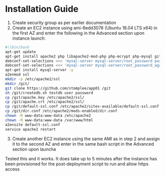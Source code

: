 # Installation Guide

1. Create security group as per earlier documentation
2. Create an EC2 instance using ami-6edd3078 (Ubuntu 16.04 LTS x64) in the first AZ and enter the following in the Advanced section upon instance launch:

```bash
#!/bin/bash
apt-get update
apt-get install apache2 php libapache2-mod-php php-mcrypt php-mysql git -y
debconf-set-selections <<< 'mysql-server mysql-server/root_password password password'
debconf-set-selections <<< 'mysql-server mysql-server/root_password_again password password'
apt-get install mysql-server -y
a2enmod ssl
mkdir -p /etc/apache2/ssl
mkdir /git/
git clone https://github.com/stomplee/app01 /git
sh /git/createdb.sh testdb user password
cp /git/apache.key /etc/apache2/ssl/
cp /git/apache.crt /etc/apache2/ssl/
cp /git/default-ssl.conf /etc/apache2/sites-available/default-ssl.conf
cp /git/dir.conf /etc/apache2/mods-enabled/dir.conf
chown -R www-data:www-data /etc/apache2
chown -R www-data:www-data /var/www/html
a2ensite default-ssl.conf
service apache2 restart
```

3. Create another EC2 instance using the same AMI as in step 2 and assign it to the second AZ and enter in the same bash script in the Advanced section upon launcha

Tested this and it works.  It does take up to 5 minutes after the instance has been provisioned for the post-deployment script to run and allow https access
